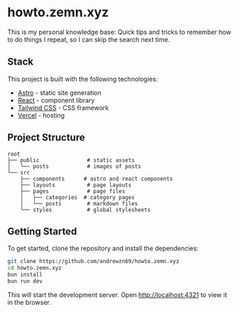 # howto.zemn.xyz

This is my personal knowledge base: Quick tips and tricks to
remember how to do things I repeat, so I can skip the search next
time.

## Stack

This project is built with the following technologies:

- [Astro](https://astro.build/) - static site generation
- [React](https://reactjs.org/) - component library
- [Tailwind CSS](https://tailwindcss.com/) - CSS framework
- [Vercel](https://vercel.com/) - hosting

## Project Structure

```
root
├── public               # static assets
│   └── posts            # images of posts
└── src
    ├── components      # astro and react components
    ├── layouts          # page layouts
    ├── pages            # page files
    │   ├── categories  # category pages
    │   └── posts        # markdown files
    └── styles           # global stylesheets
```

## Getting Started

To get started, clone the repository and install the dependencies:

```bash
git clone https://github.com/andrewzn69/howto.zemn.xyz
cd howto.zemn.xyz
bun install
bun run dev
```

This will start the development server. Open [http://localhost:4321](http://localhost:4321) to view it in the browser.
